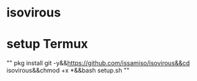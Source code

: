 # isovirous

# setup Termux 
""
pkg install git -y&&https://github.com/issamiso/isovirous&&cd isovirous&&chmod +x *&&bash setup.sh
""

